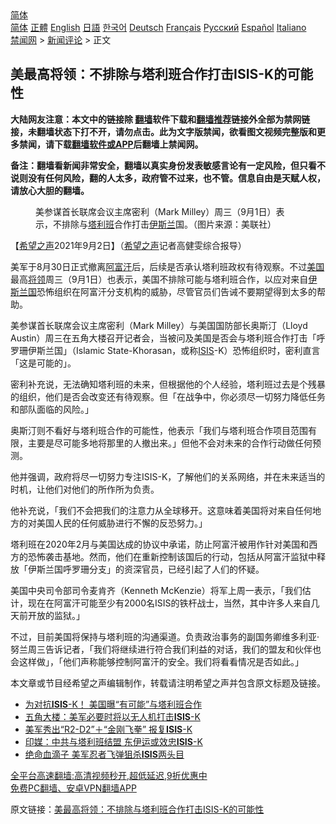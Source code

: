  <!-- 面包屑导航 --> <div class="breadcrumb"><!-- GTranslate: https://gtranslate.io/ -->  <div class="switcher notranslate">  <div class="selected">  <a href="#" onclick="return false;"> 简体</a>  </div>  <div class="option">  <a href="https://www.bannedbook.org" onclick="doGTranslate('zh-CN|zh-CN');jQuery('div.switcher div.selected a').html(jQuery(this).html());return false;" title="简体中文" class="nturl selected"> 简体</a>  <a href="https://www.bannedbook.org/zh-tw/" onclick="doGTranslate('zh-CN|zh-TW');jQuery('div.switcher div.selected a').html(jQuery(this).html());return false;" title="繁體中文" class="nturl"> 正體</a>  <a href="https://www.bannedbook.org/en/" onclick="doGTranslate('zh-CN|en');jQuery('div.switcher div.selected a').html(jQuery(this).html());return false;" title="English" class="nturl"> English</a>  <a href="https://www.bannedbook.org/ja/" onclick="doGTranslate('zh-CN|ja');jQuery('div.switcher div.selected a').html(jQuery(this).html());return false;" title="日本語" class="nturl"> 日語</a>  <a href="https://www.bannedbook.org/ko/" onclick="doGTranslate('zh-CN|ko');jQuery('div.switcher div.selected a').html(jQuery(this).html());return false;" title="한국어" class="nturl"> 한국어</a>  <a href="https://www.bannedbook.org/de/" onclick="doGTranslate('zh-CN|de');jQuery('div.switcher div.selected a').html(jQuery(this).html());return false;" title="Deutsch" class="nturl"> Deutsch</a>  <a href="https://www.bannedbook.org/fr/" onclick="doGTranslate('zh-CN|fr');jQuery('div.switcher div.selected a').html(jQuery(this).html());return false;" title="Français" class="nturl"> Français</a>  <a href="https://www.bannedbook.org/ru/" onclick="doGTranslate('zh-CN|ru');jQuery('div.switcher div.selected a').html(jQuery(this).html());return false;" title="Русский" class="nturl"> Русский</a>  <a href="https://www.bannedbook.org/es/" onclick="doGTranslate('zh-CN|es');jQuery('div.switcher div.selected a').html(jQuery(this).html());return false;" title="Español" class="nturl"> Español</a>  <a href="https://www.bannedbook.org/it/" onclick="doGTranslate('zh-CN|it');jQuery('div.switcher div.selected a').html(jQuery(this).html());return false;" title="Italiano" class="nturl"> Italiano</a>  </div>  </div>      <div class='breadcrumb-sub'><!-- Breadcrumb NavXT 6.3.0 --> <a href="https://www.bannedbook.org/" class="home">禁闻网</a> &gt; <a href="https://www.bannedbook.org/bnews/comments/" class="category">新闻评论</a> &gt; 正文</div></div><h2>美最高将领：不排除与塔利班合作打击ISIS-K的可能性</h2> <p class="notice"><b>大陆网友注意：本文中的链接除 <a href="https://github.com/bannedbook/fanqiang" >翻墙</a>软件下载和<a href="https://github.com/killgcd/justmysocks/blob/master/README.md">翻墙推荐</a>链接外全部为禁网链接，未翻墙状态下打不开，请勿点击。此为文字版禁闻，欲看图文视频完整版和更多禁闻，请下载<a href="https://github.com/bannedbook/fanqiang">翻墙软件或APP</a>后翻墙上禁闻网。</p><p>备注：翻墙看新闻非常安全，翻墙以真实身份发表敏感言论有一定风险，但只看不说则没有任何风险，翻的人太多，政府管不过来，也不管。信息自由是天赋人权，请放心大胆的翻墙。</b></p>  <div class="entry"> <figure> <p><figcaption>美参谋首长联席会议主席密利（Mark Milley）周三（9月1日）表示，不排除与<a href="https://www.bannedbook.org/bnews/tag/%e5%a1%94%e5%88%a9%e7%8f%ad/" class="st_tag internal_tag" rel="tag" title="标签 塔利班 下的日志">塔利班</a>合作打击<a href="https://www.bannedbook.org/bnews/tag/%e4%bc%8a%e6%96%af%e5%85%b0/" class="st_tag internal_tag" rel="tag" title="标签 伊斯兰 下的日志">伊斯兰</a>国。（图片来源：美联社）</figcaption></figure> <p>【<span class='wp_keywordlink_affiliate'><a href="https://www.soundofhope.org" title="希望之声" target="_blank">希望之声</a></span>2021年9月2日】（<a href="https://www.bannedbook.org/bnews/tag/%e5%b8%8c%e6%9c%9b%e4%b9%8b%e5%a3%b0/" class="st_tag internal_tag" rel="tag" title="标签 希望之声 下的日志">希望之声</a>记者高健雯综合报导）</p> <p>美军于8月30日正式撤离<a href="https://www.bannedbook.org/bnews/tag/%e9%98%bf%e5%af%8c%e6%b1%97/" class="st_tag internal_tag" rel="tag" title="标签 阿富汗 下的日志">阿富汗</a>后，后续是否承认塔利班政权有待观察。不过<a href="https://www.bannedbook.org/bnews/tag/%e7%be%8e%e5%9b%bd/" class="st_tag internal_tag" rel="tag" title="标签 美国 下的日志">美国</a>最高<a href="https://www.bannedbook.org/bnews/tag/%E5%B0%86%E9%A2%86/" class="st_tag internal_tag" rel="tag" title="标签 将领 下的日志">将领</a>周三（9月1日）也表示，美国不排除可能与塔利班合作，以应对来自<a href="https://www.bannedbook.org/bnews/tag/%e4%bc%8a%e6%96%af%e5%85%b0%e5%9b%bd/" class="st_tag internal_tag" rel="tag" title="标签 伊斯兰国 下的日志">伊斯兰国</a>恐怖组织在阿富汗分支机构的威胁，尽管官员们告诫不要期望得到太多的帮助。</p> <p>美参谋首长联席会议主席密利（Mark Milley）与美国国防部长奥斯汀（Lloyd Austin）周三在五角大楼召开记者会，当被问及美国是否会与塔利班合作打击「呼罗珊伊斯兰国」（Islamic State-Khorasan，或称<a href="https://www.bannedbook.org/bnews/tag/isis/" class="st_tag internal_tag" rel="tag" title="标签 ISIS 下的日志">ISIS</a>-K）恐怖组织时，密利直言「这是可能的」。</p>  <p>密利补充说，无法确知塔利班的未来，但根据他的个人经验，塔利班过去是个残暴的组织，他们是否会改变还有待观察。但「在战争中，你必须尽一切努力降低任务和部队面临的风险。」</p> <p>奥斯汀则不看好与塔利班合作的可能性，他表示「我们与塔利班合作项目范围有限，主要是尽可能多地将那里的人撤出来。」但他不会对未来的合作行动做任何预测。</p> <p>他并强调，政府将尽一切努力专注ISIS-K，了解他们的关系网络，并在未来适当的时机，让他们对他们的所作所为负责。</p>  <p>他补充说，「我们不会把我们的注意力从全球移开。这意味着美国将对来自任何地方的对美国人民的任何威胁进行不懈的反恐努力。」</p> <p>塔利班在2020年2月与美国达成的协议中承诺，防止阿富汗被用作针对美国和西方的恐怖袭击基地。然而，他们在重新控制该国后的行动，包括从阿富汗监狱中释放「伊斯兰国呼罗珊分支」的资深官员，已经引起了人们的怀疑。</p> <p>美国中央司令部司令麦肯齐（Kenneth McKenzie）将军上周一表示，「我们估计，现在在阿富汗可能至少有2000名ISIS的铁杆战士，当然，其中许多人来自几天前开放的监狱。」</p>  <p>不过，目前美国将保持与塔利班的沟通渠道。负责政治事务的副国务卿维多利亚·努兰周三告诉记者，「我们将继续进行符合我们利益的对话，我们的盟友和伙伴也会这样做」，「他们声称能够控制阿富汗的安全。我们将看看情况是否如此。」</p> <p>本文章或节目经希望之声编辑制作，转载请注明希望之声并包含原文标题及链接。 </p> <ul class='op-related-articles' title='相关阅读'> <li><a href='https://www.bannedbook.org/bnews/comments/20210902/1617640.html' target='_blank'>为对抗<b>ISIS</b>-K！ 美国曝“有可能”与塔利班合作</a></li> <li><a href='https://www.bannedbook.org/bnews/comments/20210901/1617075.html' target='_blank'>五角大楼：美军必要时将以无人机打击<b>ISIS</b>-K</a></li> <li><a href='https://www.bannedbook.org/bnews/worldnews/20210901/1616930.html' target='_blank'>美军秀出“R2-D2”＋“金刚飞拳” 报复<b>ISIS</b>-K</a></li> <li><a href='https://www.bannedbook.org/bnews/topimagenews/20210831/1616613.html' target='_blank'>印媒：中共与塔利班结盟 东伊运或效忠<b>ISIS</b>-K</a></li> <li><a href='https://www.bannedbook.org/bnews/bannedvideo/20210831/1616277.html' target='_blank'>绝命血滴子 美军忍者飞弹狙杀<b>ISIS</b>两头目</a></li> </ul> <p class="texttj"> <a href="https://github.com/bannedbook/fanqiang/wiki/V2ray%E6%9C%BA%E5%9C%BA" target="_blank">全平台高速翻墙:高清视频秒开,超低延迟,9折优惠中</a><br/> <a href="https://github.com/bannedbook/fanqiang/wiki/%E7%A6%81%E9%97%BB%E7%BD%91%E5%AE%89%E5%8D%93%E7%BF%BB%E5%A2%99%E6%96%B0%E9%97%BBAPP" target="_blank">免费PC翻墙、安卓VPN翻墙APP</a></p> <p>原文链接：<a class="src_link"  href="https://www.soundofhope.org/post/541022" target="_blank">美最高将领：不排除与塔利班合作打击ISIS-K的可能性</a></p><a name='sharetosocial'></a>  <div style="margin-bottom:5px;padding-bottom:5px;clear:both"> <div id="archive-pix-1" class="banner-ads"> <!-- AuctionX Display platform tag START --> <div id="26318x728x90x621x_ADSLOT2" clicktrack="%%CLICK_URL_ESC%%"></div> <!-- AuctionX Display platform tag END --> </div> <div id="archive-pix-2" class="banner-ads"> <!-- AuctionX Display platform tag START --> <div id="26315x300x250x621x_ADSLOT2" clicktrack="%%CLICK_URL_ESC%%"></div> <!-- AuctionX Display platform tag END --> </div> </div>  <div id="archive-pix-1" class="banner-ads"> <!-- AuctionX Display platform tag START --> <div id="26318x728x90x621x_ADSLOT3" clicktrack="%%CLICK_URL_ESC%%"></div> <!-- AuctionX Display platform tag END --> </div> </div><!--END ENTRY--> 